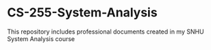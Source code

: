 # CS-255-System-Analysis
This repository includes professional documents created in my SNHU System Analysis course

